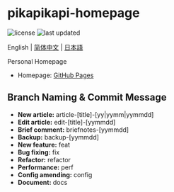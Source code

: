 # pikapikapi-homepage

![license](https://img.shields.io/github/license/pikapikapikaori/pikapikapi-homepage) ![last updated](https://img.shields.io/github/last-commit/pikapikapikaori/pikapikapi-homepage?label=last%20updated)

English | [简体中文](./README_zh-cn.md) | [日本語](./README_jp.md)

Personal Homepage

- Homepage: [GitHub Pages](https://pikapikapikaori.github.io/pikapikapi-homepage/)

## Branch Naming & Commit Message

- **New article:** article-[title]-[yy|yymm|yymmdd]
- **Edit article:** edit-[title]-[yymmdd]
- **Brief comment:** briefnotes-[yymmdd]
- **Backup:** backup-[yymmdd]
- **New feature:** feat
- **Bug fixing:** fix
- **Refactor:** refactor
- **Performance:** perf
- **Config amending:** config
- **Document:** docs
